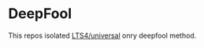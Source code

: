 # DeepFool

This repos isolated [LTS4/universal](https://github.com/LTS4/universal) onry deepfool method.

